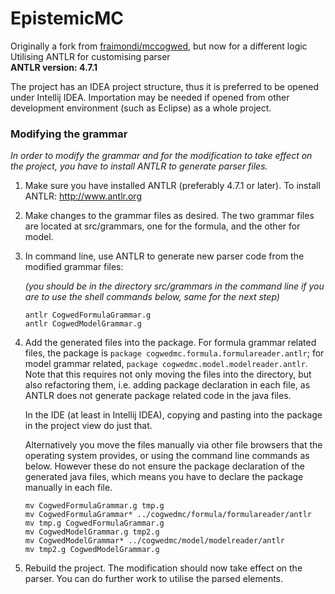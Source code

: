 # EpistemicMC
Originally a fork from [fraimondi/mccogwed][1], but now for a different logic\
Utilising ANTLR for customising parser\
**ANTLR version: 4.7.1**

The project has an IDEA project structure, thus it is preferred to be opened under Intellij IDEA. Importation may be needed if opened from other development environment (such as Eclipse) as a whole project. 

### Modifying the grammar

*In order to modify the grammar and for the modification to take effect on the project, you have to install ANTLR to generate parser files.* 

1. Make sure you have installed ANTLR (preferably 4.7.1 or later). To install ANTLR: http://www.antlr.org

2. Make changes to the grammar files as desired. The two grammar files are located at src/grammars, one for the formula, and the other for model. 

3. In command line, use ANTLR to generate new parser code from the modified grammar files:

   *(you should be in the directory src/grammars in the command line if you are to use the shell commands below, same for the next step)*

   ```shell
   antlr CogwedFormulaGrammar.g
   antlr CogwedModelGrammar.g
   ```

4. Add the generated files into the package. For formula grammar related files, the package is `package cogwedmc.formula.formulareader.antlr`; for model grammar related, `package cogwedmc.model.modelreader.antlr`. Note that this requires not only moving the files into the directory, but also refactoring them, i.e. adding package declaration in each file, as ANTLR does not generate package related code in the java files. 

   In the IDE (at least in Intellij IDEA), copying and pasting into the package in the project view do just that. 

   Alternatively you move the files manually via other file browsers that the operating system provides, or using the command line commands as below. However these do not ensure the package declaration of the generated java files, which means you have to declare the package manually in each file.

   ```shell
   mv CogwedFormulaGrammar.g tmp.g
   mv CogwedFormulaGrammar* ../cogwedmc/formula/formulareader/antlr
   mv tmp.g CogwedFormulaGrammar.g
   mv CogwedModelGrammar.g tmp2.g
   mv CogwedModelGrammar* ../cogwedmc/model/modelreader/antlr
   mv tmp2.g CogwedModelGrammar.g
   ```

5. Rebuild the project. The modification should now take effect on the parser. You can do further work to utilise the parsed elements.




[1]:	https://github.com/fraimondi/mccogwed
